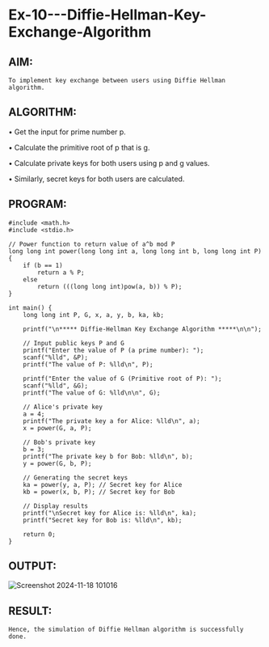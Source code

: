 # Ex-10---Diffie-Hellman-Key-Exchange-Algorithm
## AIM:
	To implement key exchange between users using Diffie Hellman algorithm.

## ALGORITHM:
•	Get the input for prime number p. 

•	Calculate the primitive root of p that is g.

•	Calculate private keys for both users using p and g values.

•	Similarly, secret keys for both users are calculated.

## PROGRAM:
```
#include <math.h>
#include <stdio.h>

// Power function to return value of a^b mod P
long long int power(long long int a, long long int b, long long int P) {
    if (b == 1)
        return a % P;
    else
        return (((long long int)pow(a, b)) % P);
}

int main() {
    long long int P, G, x, a, y, b, ka, kb;

    printf("\n***** Diffie-Hellman Key Exchange Algorithm *****\n\n");

    // Input public keys P and G
    printf("Enter the value of P (a prime number): ");
    scanf("%lld", &P);
    printf("The value of P: %lld\n", P);

    printf("Enter the value of G (Primitive root of P): ");
    scanf("%lld", &G);
    printf("The value of G: %lld\n\n", G);

    // Alice's private key
    a = 4;
    printf("The private key a for Alice: %lld\n", a);
    x = power(G, a, P);
    
    // Bob's private key
    b = 3;
    printf("The private key b for Bob: %lld\n", b);
    y = power(G, b, P);

    // Generating the secret keys
    ka = power(y, a, P); // Secret key for Alice
    kb = power(x, b, P); // Secret key for Bob

    // Display results
    printf("\nSecret key for Alice is: %lld\n", ka);
    printf("Secret key for Bob is: %lld\n", kb);

    return 0;
}

```

## OUTPUT:
![Screenshot 2024-11-18 101016](https://github.com/user-attachments/assets/8db2cebf-c51b-45c9-8fbf-c0190d48e175)

## RESULT:
	Hence, the simulation of Diffie Hellman algorithm is successfully done.


